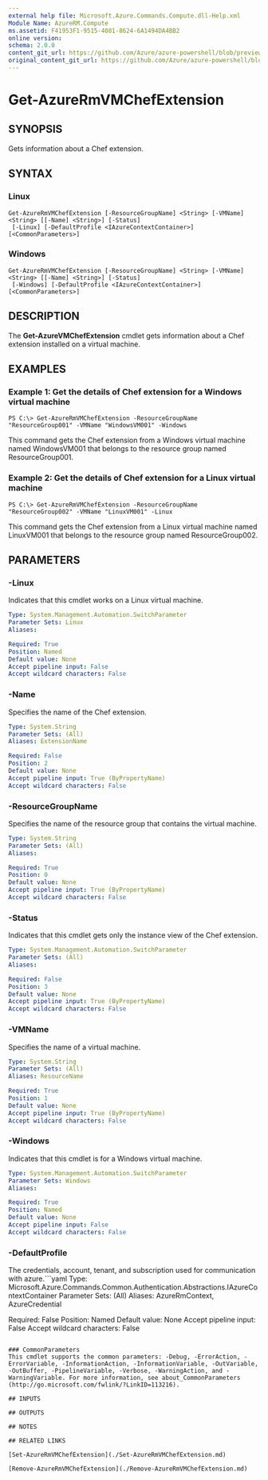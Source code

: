 ```yaml
---
external help file: Microsoft.Azure.Commands.Compute.dll-Help.xml
Module Name: AzureRM.Compute
ms.assetid: F41953F1-9515-4081-8624-6A1494DA4BB2
online version:
schema: 2.0.0
content_git_url: https://github.com/Azure/azure-powershell/blob/preview/src/ResourceManager/Compute/Stack/Commands.Compute/help/Get-AzureRmVMChefExtension.md
original_content_git_url: https://github.com/Azure/azure-powershell/blob/preview/src/ResourceManager/Compute/Stack/Commands.Compute/help/Get-AzureRmVMChefExtension.md
---
```


# Get-AzureRmVMChefExtension

## SYNOPSIS
Gets information about a Chef extension.

## SYNTAX

### Linux
```
Get-AzureRmVMChefExtension [-ResourceGroupName] <String> [-VMName] <String> [[-Name] <String>] [-Status]
 [-Linux] [-DefaultProfile <IAzureContextContainer>] [<CommonParameters>]
```

### Windows
```
Get-AzureRmVMChefExtension [-ResourceGroupName] <String> [-VMName] <String> [[-Name] <String>] [-Status]
 [-Windows] [-DefaultProfile <IAzureContextContainer>] [<CommonParameters>]
```

## DESCRIPTION
The **Get-AzureVMChefExtension** cmdlet gets information about a Chef extension installed on a virtual machine.

## EXAMPLES

### Example 1: Get the details of Chef extension for a Windows virtual machine
```
PS C:\> Get-AzureRmVMChefExtension -ResourceGroupName "ResourceGroup001" -VMName "WindowsVM001" -Windows
```

This command gets the Chef extension from a Windows virtual machine named WindowsVM001 that belongs to the resource group named ResourceGroup001.

### Example 2: Get the details of Chef extension for a Linux virtual machine
```
PS C:\> Get-AzureRmVMChefExtension -ResourceGroupName "ResourceGroup002" -VMName "LinuxVM001" -Linux
```

This command gets the Chef extension from a Linux virtual machine named LinuxVM001 that belongs to the resource group named ResourceGroup002.

## PARAMETERS

### -Linux
Indicates that this cmdlet works on a Linux virtual machine.

```yaml
Type: System.Management.Automation.SwitchParameter
Parameter Sets: Linux
Aliases:

Required: True
Position: Named
Default value: None
Accept pipeline input: False
Accept wildcard characters: False
```

### -Name
Specifies the name of the Chef extension.

```yaml
Type: System.String
Parameter Sets: (All)
Aliases: ExtensionName

Required: False
Position: 2
Default value: None
Accept pipeline input: True (ByPropertyName)
Accept wildcard characters: False
```

### -ResourceGroupName
Specifies the name of the resource group that contains the virtual machine.

```yaml
Type: System.String
Parameter Sets: (All)
Aliases:

Required: True
Position: 0
Default value: None
Accept pipeline input: True (ByPropertyName)
Accept wildcard characters: False
```

### -Status
Indicates that this cmdlet gets only the instance view of the Chef extension.

```yaml
Type: System.Management.Automation.SwitchParameter
Parameter Sets: (All)
Aliases:

Required: False
Position: 3
Default value: None
Accept pipeline input: True (ByPropertyName)
Accept wildcard characters: False
```

### -VMName
Specifies the name of a virtual machine.

```yaml
Type: System.String
Parameter Sets: (All)
Aliases: ResourceName

Required: True
Position: 1
Default value: None
Accept pipeline input: True (ByPropertyName)
Accept wildcard characters: False
```

### -Windows
Indicates that this cmdlet is for a Windows virtual machine.

```yaml
Type: System.Management.Automation.SwitchParameter
Parameter Sets: Windows
Aliases:

Required: True
Position: Named
Default value: None
Accept pipeline input: False
Accept wildcard characters: False
```

### -DefaultProfile
The credentials, account, tenant, and subscription used for communication with azure.```yaml
Type: Microsoft.Azure.Commands.Common.Authentication.Abstractions.IAzureContextContainer
Parameter Sets: (All)
Aliases: AzureRmContext, AzureCredential

Required: False
Position: Named
Default value: None
Accept pipeline input: False
Accept wildcard characters: False
```

### CommonParameters
This cmdlet supports the common parameters: -Debug, -ErrorAction, -ErrorVariable, -InformationAction, -InformationVariable, -OutVariable, -OutBuffer, -PipelineVariable, -Verbose, -WarningAction, and -WarningVariable. For more information, see about_CommonParameters (http://go.microsoft.com/fwlink/?LinkID=113216).

## INPUTS

## OUTPUTS

## NOTES

## RELATED LINKS

[Set-AzureRmVMChefExtension](./Set-AzureRmVMChefExtension.md)

[Remove-AzureRmVMChefExtension](./Remove-AzureRmVMChefExtension.md)


